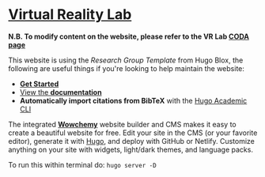 # [Virtual Reality Lab](https://github.com/maxdiluca/virtualrealitylab)


**N.B. To modify content on the website, please refer to the VR Lab [CODA page](https://coda.io/d/_dfkFKZfkBvc/Websites_suUeI84V)**

This website is using the _Research Group Template_ from Hugo Blox, the following are useful things if you're looking to help maintain the website:

- [**Get Started**](https://hugoblox.com/hugo-themes/)
- [View the **documentation**](https://docs.hugoblox.com/)
- **Automatically import citations from BibTeX** with the [Hugo Academic CLI](https://github.com/GetRD/academic-file-converter)

The integrated [**Wowchemy**](https://hugoblox.com) website builder and CMS makes it easy to create a beautiful website for free. Edit your site in the CMS (or your favorite editor), generate it with [Hugo](https://github.com/gohugoio/hugo), and deploy with GitHub or Netlify. Customize anything on your site with widgets, light/dark themes, and language packs.

To run this within terminal do: `hugo server -D`


